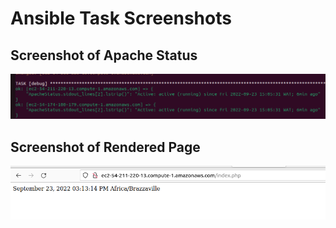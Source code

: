# Ansible Task Screenshots

## Screenshot of Apache Status

![ps](../screenshots/ansible_status.png)

## Screenshot of Rendered Page

![ps](../screenshots/ansible_page.png)